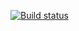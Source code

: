 [![Build status](https://ci.appveyor.com/api/projects/status/ppgbij43xltrwr4f?svg=true)](https://ci.appveyor.com/project/pOlegV/dz-3-testweb)